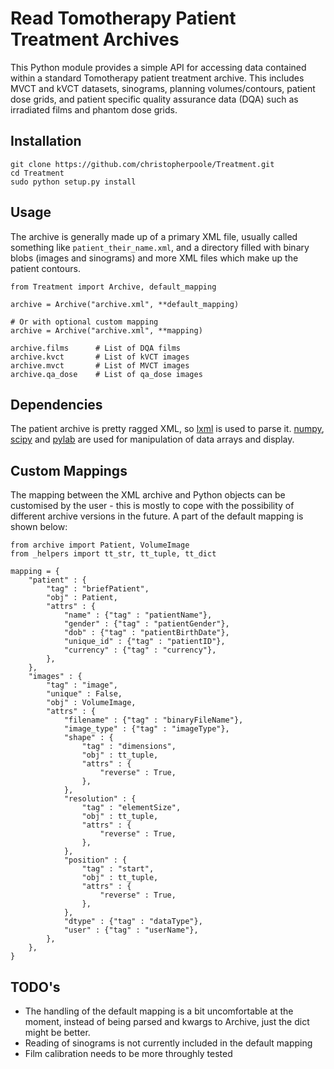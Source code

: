 Read Tomotherapy Patient Treatment Archives
===========================================

This Python module provides a simple API for accessing data contained within a standard Tomotherapy patient treatment archive. This includes MVCT and kVCT datasets, sinograms, planning volumes/contours, patient dose grids, and patient specific quality assurance data (DQA) such as irradiated films and phantom dose grids.

Installation
------------
    git clone https://github.com/christopherpoole/Treatment.git
    cd Treatment
    sudo python setup.py install

Usage
-----
The archive is generally made up of a primary XML file, usually called something like `patient_their_name.xml`, and a directory filled with binary blobs (images and sinograms) and more XML files which make up the patient contours.

    from Treatment import Archive, default_mapping

    archive = Archive("archive.xml", **default_mapping)
    
    # Or with optional custom mapping
    archive = Archive("archive.xml", **mapping)

    archive.films      # List of DQA films
    archive.kvct       # List of kVCT images
    archive.mvct       # List of MVCT images
    archive.qa_dose    # List of qa_dose images

Dependencies
------------
The patient archive is pretty ragged XML, so [lxml]() is used to parse it. [numpy](), [scipy]() and [pylab]() are used for manipulation of data arrays and display.


Custom Mappings
---------------

The mapping between the XML archive and Python objects can be customised by the user - this is mostly to cope with the possibility of different archive versions in the future. A part of the default mapping is shown below:

    from archive import Patient, VolumeImage
    from _helpers import tt_str, tt_tuple, tt_dict

    mapping = {
        "patient" : {
            "tag" : "briefPatient",
            "obj" : Patient,
            "attrs" : {
                "name" : {"tag" : "patientName"},
                "gender" : {"tag" : "patientGender"},
                "dob" : {"tag" : "patientBirthDate"},
                "unique_id" : {"tag" : "patientID"},
                "currency" : {"tag" : "currency"},
            },
        },
        "images" : {
            "tag" : "image",
            "unique" : False,
            "obj" : VolumeImage,
            "attrs" : {
                "filename" : {"tag" : "binaryFileName"},
                "image_type" : {"tag" : "imageType"},
                "shape" : {
                    "tag" : "dimensions",
                    "obj" : tt_tuple,
                    "attrs" : {
                        "reverse" : True,
                    },
                },
                "resolution" : {
                    "tag" : "elementSize",
                    "obj" : tt_tuple,
                    "attrs" : {
                        "reverse" : True,
                    },
                },
                "position" : {
                    "tag" : "start",
                    "obj" : tt_tuple,
                    "attrs" : {
                        "reverse" : True,
                    },
                },
                "dtype" : {"tag" : "dataType"},
                "user" : {"tag" : "userName"},
            },
        },
    }

TODO's
------

* The handling of the default mapping is a bit uncomfortable at the moment, instead of being parsed and kwargs to Archive, just the dict might be better.
* Reading of sinograms is not currently included in the default mapping
* Film calibration needs to be more throughly tested
